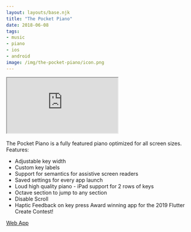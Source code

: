 ```yaml
---
layout: layouts/base.njk
title: "The Pocket Piano"
date: 2018-06-08
tags:
- music
- piano
- ios
- android
image: /img/the-pocket-piano/icon.png
---
```


<img class="app-icon" src="/img/the-pocket-piano/icon.png" hidden>

<iframe class="app" src="https://pocketpiano.app"></iframe>

The Pocket Piano is a fully featured piano optimized for all screen sizes. Features: 
- Adjustable key width 
- Custom key labels 
- Support for semantics for assistive screen readers 
- Saved settings for every app launch 
- Loud high quality piano - iPad support for 2 rows of keys 
- Octave section to jump to any section 
- Disable Scroll 
- Haptic Feedback on key press Award winning app for the 2019 Flutter Create Contest!

<div class="app-links">
  <a target="_blank" rel="noopener noreferrer" href="https://apps.apple.com/us/app/the-pocket-piano/id1453992672">
   <div class="apple"></div>
  </a>
  <a target="_blank" rel="noopener noreferrer" href="https://play.google.com/store/apps/details?id=com.appleeducate.flutter_piano&hl=en_US&gl=US">
   <div class="google"></div>
  </a>

  <a class="web-app" target="_blank" href="https://pocketpiano.app" class="button">Web App</a>

</div>

